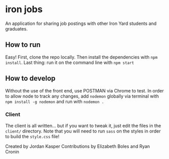 # iron jobs

An application for sharing job postings with other Iron Yard students and graduates.

## How to run

Easy! First, clone the repo locally. Then install the dependencies with `npm install`.
Last thing: run it on the command line with `npm start`

## How to develop
Without the use of the front end, use POSTMAN via Chrome to test.
In order to allow node to track any changes, add `nodemon` globally via terminal with
`npm install -g nodemon` and run with `nodemon .`

### Client

The client is all written... but if you want to tweak it, just edit the files
in the `client/` directory. Note that you will need to run `sass` on the styles
in order to build the `style.css` file!

Created by Jordan Kasper
Contributions by Elizabeth Boles and Ryan Cronin
